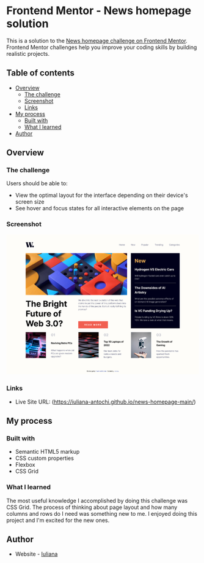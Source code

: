 # Frontend Mentor - News homepage solution

This is a solution to the [News homepage challenge on Frontend Mentor](https://www.frontendmentor.io/challenges/news-homepage-H6SWTa1MFl). Frontend Mentor challenges help you improve your coding skills by building realistic projects.

## Table of contents

- [Overview](#overview)
  - [The challenge](#the-challenge)
  - [Screenshot](#screenshot)
  - [Links](#links)
- [My process](#my-process)
  - [Built with](#built-with)
  - [What I learned](#what-i-learned)
- [Author](#author)

## Overview

### The challenge

Users should be able to:

- View the optimal layout for the interface depending on their device's screen size
- See hover and focus states for all interactive elements on the page

### Screenshot

![](./screenshots/screenshot.png)

### Links

- Live Site URL: (https://iuliana-antochi.github.io/news-homepage-main/)

## My process

### Built with

- Semantic HTML5 markup
- CSS custom properties
- Flexbox
- CSS Grid

### What I learned

The most useful knowledge I accomplished by doing this challenge was CSS Grid. The process of thinking about page layout and how many columns and rows do I need was something new to me. I enjoyed doing this project and I'm excited for the new ones.

## Author

- Website - [Iuliana](https://iuliana-antochi.github.io/)

